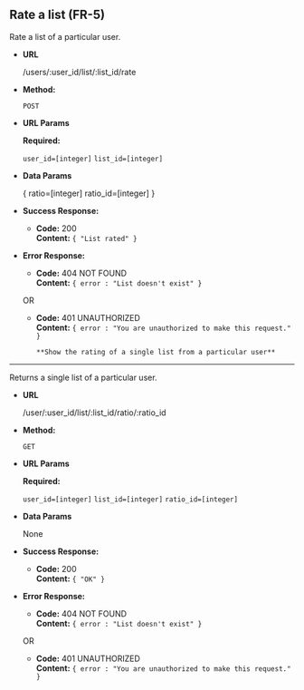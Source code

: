 **Rate a list (FR-5)**
----
  Rate a list of a particular user.

* **URL**

  /users/:user_id/list/:list_id/rate

* **Method:**

  `POST`
  
*  **URL Params**

   **Required:**
 
   `user_id=[integer]`
   `list_id=[integer]`

* **Data Params**

  {
  ratio=[integer]
  ratio_id=[integer]
  }

* **Success Response:**

  * **Code:** 200 <br />
    **Content:** `{ "List rated" }`
 
* **Error Response:**

  * **Code:** 404 NOT FOUND <br />
    **Content:** `{ error : "List doesn't exist" }`

  OR

  * **Code:** 401 UNAUTHORIZED <br />
    **Content:** `{ error : "You are unauthorized to make this request." }`
	
	
	
	
	
		**Show the rating of a single list from a particular user**
----
 Returns a single list of a particular user.

* **URL**

  /user/:user_id/list/:list_id/ratio/:ratio_id

* **Method:**

  `GET`
  
*  **URL Params**

   **Required:**
 
   `user_id=[integer]`
   `list_id=[integer]`
   `ratio_id=[integer]`
   

* **Data Params**

  None

* **Success Response:**

  * **Code:** 200 <br />
    **Content:** `{ "OK" }`
 
* **Error Response:**

  * **Code:** 404 NOT FOUND <br />
    **Content:** `{ error : "List doesn't exist" }`

  OR

  * **Code:** 401 UNAUTHORIZED <br />
    **Content:** `{ error : "You are unauthorized to make this request." }`
	
	
	
	
	
	
	
	
	
	
	
	
	
	
